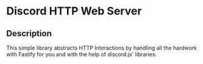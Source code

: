 # Discord HTTP Web Server

## Description

This simple library abstracts HTTP Interactions by handling all the hardwork with Fastify for you and with the help of discord.js' libraries.
